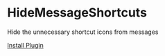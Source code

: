 # HideMessageShortcuts
Hide the unnecessary shortcut icons from messages

[Install Plugin][pluginlink]

[pluginlink]: https://raw.githubusercontent.com/SerStars/HideMessageShortcuts/main/dist/HideMessageShortcuts.js
